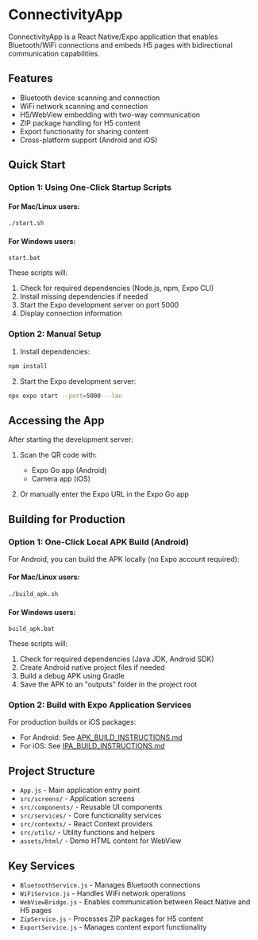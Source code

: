 # ConnectivityApp

ConnectivityApp is a React Native/Expo application that enables Bluetooth/WiFi connections and embeds H5 pages with bidirectional communication capabilities.

## Features

- Bluetooth device scanning and connection
- WiFi network scanning and connection
- H5/WebView embedding with two-way communication
- ZIP package handling for H5 content
- Export functionality for sharing content
- Cross-platform support (Android and iOS)

## Quick Start

### Option 1: Using One-Click Startup Scripts

#### For Mac/Linux users:
```bash
./start.sh
```

#### For Windows users:
```
start.bat
```

These scripts will:
1. Check for required dependencies (Node.js, npm, Expo CLI)
2. Install missing dependencies if needed
3. Start the Expo development server on port 5000
4. Display connection information

### Option 2: Manual Setup

1. Install dependencies:
```bash
npm install
```

2. Start the Expo development server:
```bash
npx expo start --port=5000 --lan
```

## Accessing the App

After starting the development server:

1. Scan the QR code with:
   - Expo Go app (Android)
   - Camera app (iOS)
   
2. Or manually enter the Expo URL in the Expo Go app

## Building for Production

### Option 1: One-Click Local APK Build (Android)

For Android, you can build the APK locally (no Expo account required):

#### For Mac/Linux users:
```bash
./build_apk.sh
```

#### For Windows users:
```
build_apk.bat
```

These scripts will:
1. Check for required dependencies (Java JDK, Android SDK)
2. Create Android native project files if needed
3. Build a debug APK using Gradle
4. Save the APK to an "outputs" folder in the project root

### Option 2: Build with Expo Application Services

For production builds or iOS packages:

- For Android: See [APK_BUILD_INSTRUCTIONS.md](APK_BUILD_INSTRUCTIONS.md)
- For iOS: See [IPA_BUILD_INSTRUCTIONS.md](IPA_BUILD_INSTRUCTIONS.md)

## Project Structure

- `App.js` - Main application entry point
- `src/screens/` - Application screens
- `src/components/` - Reusable UI components
- `src/services/` - Core functionality services
- `src/contexts/` - React Context providers
- `src/utils/` - Utility functions and helpers
- `assets/html/` - Demo HTML content for WebView

## Key Services

- `BluetoothService.js` - Manages Bluetooth connections
- `WiFiService.js` - Handles WiFi network operations
- `WebViewBridge.js` - Enables communication between React Native and H5 pages
- `ZipService.js` - Processes ZIP packages for H5 content
- `ExportService.js` - Manages content export functionality